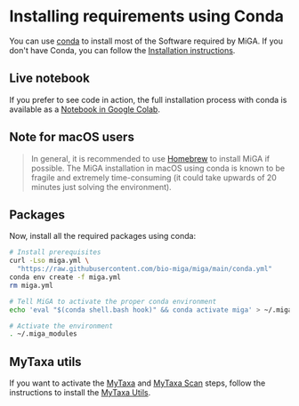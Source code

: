 # Installing requirements using Conda

You can use [conda](https://conda.io/) to install most of the Software required
by MiGA.
If you don't have Conda, you can follow the
[Installation instructions](https://conda.io/projects/conda/en/latest/user-guide/install/index.html).

## Live notebook

If you prefer to see code in action, the full installation process
with conda is available as a
[Notebook in Google Colab](https://colab.research.google.com/drive/1d8ClPe8dQOPp2eviQh6bX3inI84USzE4).

## Note for macOS users

> In general, it is recommended to use [Homebrew](brew.md) to install MiGA if
> possible. The MiGA installation in macOS using conda is known to be fragile
> and extremely time-consuming (it could take upwards of 20 minutes just solving
> the environment).

## Packages

Now, install all the required packages using conda:

```bash
# Install prerequisites
curl -Lso miga.yml \
  "https://raw.githubusercontent.com/bio-miga/miga/main/conda.yml"
conda env create -f miga.yml
rm miga.yml

# Tell MiGA to activate the proper conda environment
echo 'eval "$(conda shell.bash hook)" && conda activate miga' > ~/.miga_modules

# Activate the environment
. ~/.miga_modules
```

## MyTaxa utils

If you want to activate the [MyTaxa](../part5/workflow.md#mytaxa) and
[MyTaxa Scan](../part5/workflow.md#mytaxa-scan) steps, follow the instructions
to install the [MyTaxa Utils](mytaxa.md).

